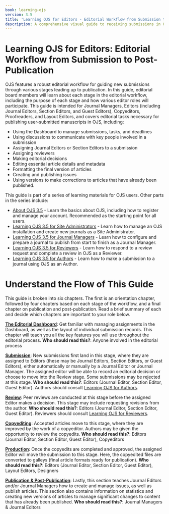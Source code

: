 ```yaml
---
book: learning-ojs
version: 3.5
title: 'Learning OJS for Editors - Editorial Workflow from Submission to Post-Publication'
description: A comprehensive visual guide to receiving submissions in OJS, conducting peer review, making editorial decisions, copyediting and laying out final proofs, and publishing content in OJS for Editors.
---
```


# Learning OJS for Editors: Editorial Workflow from Submission to Post-Publication
OJS features a robust editorial workflow for guiding new submissions through various stages leading up to publication.
In this guide, editorial board members will learn about each stage in the editorial workflow, including the purpose of each stage and how various editor roles will participate.
This guide is intended for Journal Managers, Editors (including Journal Editors, Section Editors, and Guest Editors), Copyeditors, Proofreaders, and Layout Editors, and covers editorial tasks necessary for publishing user-submitted manuscripts in OJS, including: 
* Using the Dashboard to manage submissions, tasks, and deadlines
* Using discussions to communicate with key people involved in a submission
* Assigning Journal Editors or Section Editors to a submission
* Assigning reviewers
* Making editorial decisions
* Editing essential article details and metadata
* Formatting the final version of articles
* Creating and publishing issues
* Using versions to make corrections to articles that have already been published.

This guide is part of a series of learning materials for OJS users. Other parts in the series include:

* [About OJS 3.5](../../about-ojs/en/) - Learn the basics about OJS, including how to register and manage your account. Recommended as the starting point for all users.
* [Learning OJS 3.5 for Site Administrators](../../site-admin/en/) - Learn how to manage an OJS installation and create new journals as a Site Administrator.
* [Learning OJS 3.5 for Journal Managers](../../journal-managers/en/) - Learn how to configure and prepare a journal to publish from start to finish as a Journal Manager. 
* [Learning OJS 3.5 for Reviewers](../../reviewers/en/) - Learn how to respond to a review request and complete a review in OJS as a Reviewer.
* [Learning OJS 3.5 for Authors](../../authors/en/) - Learn how to make a submission to a journal using OJS as an Author.

  
# Understand the Flow of This Guide

This guide is broken into six chapters. The first is an orientation chapter, followed by four chapters based on each stage of the workflow, and a final chapter on publication and post-publication. Read a brief summary of each and decide which chapters are important to your role below.

[**The Editorial Dashboard**](./dashboard.md): Get familiar with managing assignments in the Dashboard, as well as the layout of individual submission records. This chapter will teach you all the key features you will use throughout the editorial process.
**Who should read this?**: Anyone involved in the editorial process

[**Submission**](./submission.md): New submissions first land in this stage, where they are assigned to Editors (these may be Journal Editors, Section Editors, or Guest Editors), either automatically or manually by a Journal Editor or Journal Manager. The assigned editor will be able to record an editorial decision or choose to move into the Review stage. Some submissions may be rejected at this stage.
**Who should read this?**: Editors (Journal Editor, Section Editor, Guest Editor). Authors should consult [Learning OJS for Authors](../authors/en/).

[**Review**](./review.md): Peer reviews are conducted at this stage before the assigned Editor makes a decision. This stage may include requesting revisions from the author. 
**Who should read this?**: Editors (Journal Editor, Section Editor, Guest Editor). Reviewers should consult [Learning OJS for Reviewers](../reviewers/en/).

[**Copyediting**](./copyedit.md): Accepted articles move to this stage, where they are improved by the work of a copyeditor. Authors may be given the opportunity to review the copyedits.
**Who should read this?**: Editors (Journal Editor, Section Editor, Guest Editor), Copyeditors

[**Production**](./production.md): Once the copyedits are completed and approved, the assigned Editor will move the submission to this stage. Here, the copyedited files are converted to galleys (final article formats ready for publication).
**Who should read this?**: Editors (Journal Editor, Section Editor, Guest Editor), Layout Editors, Designers

[**Publication & Post-Publication**](./#publication.md): Lastly, this section teaches Journal Editors and/or Journal Managers how to create and manage issues, as well as publish articles. This section also contains information on statistics and creating new versions of articles to manage significant changes to content that has already been published.
**Who should read this?**: Journal Managers & Journal Editors


